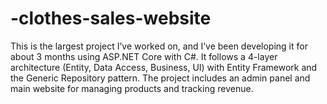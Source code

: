 # -clothes-sales-website
This is the largest project I’ve worked on, and I’ve been developing it for about 3 months using ASP.NET Core with C#. It follows a 4-layer architecture (Entity, Data Access, Business, UI) with Entity Framework and the Generic Repository pattern. The project includes an admin panel and main website for managing products and tracking revenue.
